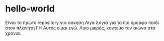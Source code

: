 # hello-world
Είναι το πρώτο repository για άσκηση
Λίγα λόγια για το πιο όμορφο παιδί στον πλανήτη ΓΗ
Αυτός είμαι εγώ. Λιγο μικρός, κοντεύο τον αιώνα στα χρόνια.

